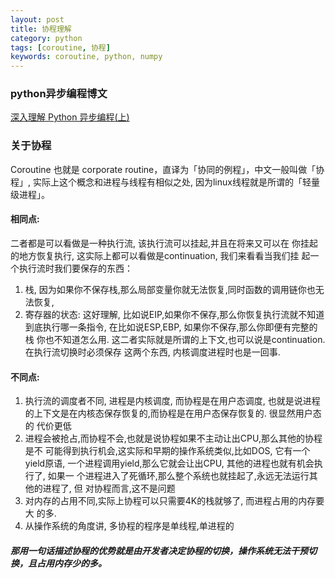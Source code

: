 ```yaml
---
layout: post
title: 协程理解
category: python
tags: [coroutine, 协程]
keywords: coroutine, python, numpy
---
```


### python异步编程博文
[深入理解 Python 异步编程(上)](http://python.jobbole.com/88291/)

### 关于协程
Coroutine 也就是 corporate routine，直译为「协同的例程」，中文一般叫做「协程」, 实际上这个概念和进程与线程有相似之处, 因为linux线程就是所谓的「轻量级进程」。

#### 相同点:

二者都是可以看做是一种执行流, 该执行流可以挂起,并且在将来又可以在 你挂起的地方恢复执行, 这实际上都可以看做是continuation, 我们来看看当我们挂 起一个执行流时我们要保存的东西：
1. 栈, 因为如果你不保存栈,那么局部变量你就无法恢复,同时函数的调用链你也无 法恢复,
2. 寄存器的状态: 这好理解, 比如说EIP,如果你不保存,那么你恢复执行流就不知道 到底执行哪一条指令, 在比如说ESP,EBP, 如果你不保存,那么你即便有完整的栈 你也不知道怎么用. 这二者实际就是所谓的上下文,也可以说是continuation. 在执行流切换时必须保存 这两个东西, 内核调度进程时也是一回事.

#### 不同点:
1. 执行流的调度者不同, 进程是内核调度, 而协程是在用户态调度, 也就是说进程 的上下文是在内核态保存恢复的,而协程是在用户态保存恢复的. 很显然用户态的 代价更低
2. 进程会被抢占,而协程不会,也就是说协程如果不主动让出CPU,那么其他的协程是不 可能得到执行机会,这实际和早期的操作系统类似,比如DOS, 它有一个yield原语, 一个进程调用yield,那么它就会让出CPU, 其他的进程也就有机会执行了, 如果一 个进程进入了死循环,那么整个系统也就挂起了,永远无法运行其他的进程了, 但 对协程而言,这不是问题
3. 对内存的占用不同,实际上协程可以只需要4K的栈就够了, 而进程占用的内存要大 的多.
4. 从操作系统的角度讲, 多协程的程序是单线程,单进程的

##### 那用一句话描述协程的优势就是由开发者决定协程的切换，操作系统无法干预切换，且占用内存少的多。